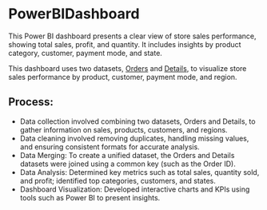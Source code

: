 # PowerBIDashboard
This Power BI dashboard presents a clear view of store sales performance, showing total sales, profit, and quantity. It includes insights by product category, customer, payment mode, and state.

This dashboard uses two datasets, <a href="https://github.com/StephennHub/PowerBIDashboard/blob/main/E-commerce%20Store/Orders.csv">Orders</a> and <a href="https://github.com/StephennHub/PowerBIDashboard/blob/main/E-commerce%20Store/Details.csv">Details</a>, to visualize store sales performance by product, customer, payment mode, and region.


## Process:

- Data collection involved combining two datasets, Orders and Details, to gather information on sales, products, customers, and regions.
- Data cleaning involved removing duplicates, handling missing values, and ensuring consistent formats for accurate analysis.
- Data Merging: To create a unified dataset, the Orders and Details datasets were joined using a common key (such as the Order ID).
- Data Analysis: Determined key metrics such as total sales, quantity sold, and profit; identified top categories, customers, and states.
- Dashboard Visualization: Developed interactive charts and KPIs using tools such as Power BI to present insights.
